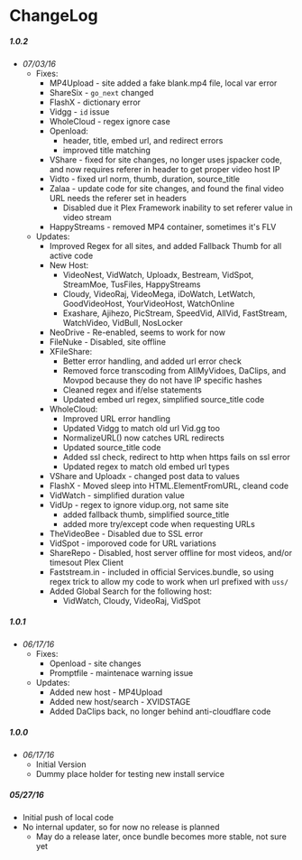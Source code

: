 # ChangeLog

##### 1.0.2
 - _07/03/16_
   - Fixes:
     - MP4Upload - site added a fake blank.mp4 file, local var error
     - ShareSix - `go_next` changed
     - FlashX - dictionary error
     - Vidgg - `id` issue
     - WholeCloud - regex ignore case
     - Openload:
       - header, title, embed url, and redirect errors
       - improved title matching
     - VShare - fixed for site changes, no longer uses jspacker code, and now requires referer in header to get proper video host IP
     - Vidto - fixed url norm, thumb, duration, source_title
     - Zalaa - update code for site changes, and found the final video URL needs the referer set in headers
       - Disabled due it Plex Framework inability to set referer value in video stream
     - HappyStreams - removed MP4 container, sometimes it's FLV
   - Updates:
     - Improved Regex for all sites, and added Fallback Thumb for all active code
     - New Host:
       - VideoNest, VidWatch, Uploadx, Bestream, VidSpot, StreamMoe, TusFiles, HappyStreams
       - Cloudy, VideoRaj, VideoMega, iDoWatch, LetWatch, GoodVideoHost, YourVideoHost, WatchOnline
       - Exashare, Ajihezo, PicStream, SpeedVid, AllVid, FastStream, WatchVideo, VidBull, NosLocker
     - NeoDrive - Re-enabled, seems to work for now
     - FileNuke - Disabled, site offline
     - XFileShare:
       - Better error handling, and added url error check
       - Removed force transcoding from AllMyVidoes, DaClips, and Movpod because they do not have IP specific hashes
       - Cleaned regex and if/else statements
       - Updated embed url regex, simplified source_title code
     - WholeCloud:
       - Improved URL error handling
       - Updated Vidgg to match old url Vid.gg too
       - NormalizeURL() now catches URL redirects
       - Updated source_title code
       - Added ssl check, redirect to http when https fails on ssl error
       - Updated regex to match old embed url types
     - VShare and Uploadx - changed post data to values
     - FlashX - Moved sleep into HTML.ElementFromURL, cleand code
     - VidWatch - simplified duration value
     - VidUp - regex to ignore vidup.org, not same site
       - added fallback thumb, simplified source_title
       - added more try/except code when requesting URLs
     - TheVideoBee - Disabled due to SSL error
     - VidSpot - imporoved code for URL variations
     - ShareRepo - Disabled, host server offline for most videos, and/or timesout Plex Client
     - Faststream.in - included in official Services.bundle, so using regex trick to allow my code to work when url prefixed with `uss/`
     - Added Global Search for the following host:
       - VidWatch, Cloudy, VideoRaj, VidSpot

##### 1.0.1
 - _06/17/16_
   - Fixes:
     - Openload - site changes
     - Promptfile - maintenace warning issue
   - Updates:
     - Added new host - MP4Upload
     - Added new host/search - XVIDSTAGE
     - Added DaClips back, no longer behind anti-cloudflare code

##### 1.0.0
 - _06/17/16_
   - Initial Version
   - Dummy place holder for testing new install service

##### 05/27/16
- Initial push of local code
- No internal updater, so for now no release is planned
  - May do a release later, once bundle becomes more stable, not sure yet
